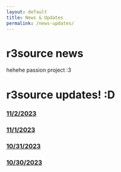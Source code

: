 ```yaml
---
layout: default
title: News & Updates
permalink: /news-updates/
---
```

# r3source news
hehehe passion project :3

# r3source updates! :D
### [11/2/2023](../docs/_posts/2023-11-2-more-updates.md)
### [11/1/2023](../docs/_posts/2023-11-1-general-update.md)
### [10/31/2023](../docs/_posts/2023-10-31-the-2nd-day.md)
### [10/30/2023](../docs/_posts/2023-10-30-the-beginnings.md)
